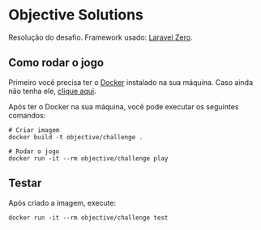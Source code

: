 # Objective Solutions

Resolução do desafio. Framework usado: [Laravel Zero](https://laravel-zero.com/).

## Como rodar o jogo

Primeiro você precisa ter o [Docker](https://www.docker.com/) instalado na sua máquina. Caso ainda não tenha ele, [clique aqui](https://docs.docker.com/get-started/#download-and-install-docker).

Após ter o Docker na sua máquina, você pode executar os seguintes comandos:

```shell
# Criar imagem
docker build -t objective/challenge .
```

```shell
# Rodar o jogo
docker run -it --rm objective/challenge play
```

## Testar

Após criado a imagem, execute:

```shell
docker run -it --rm objective/challenge test
```

